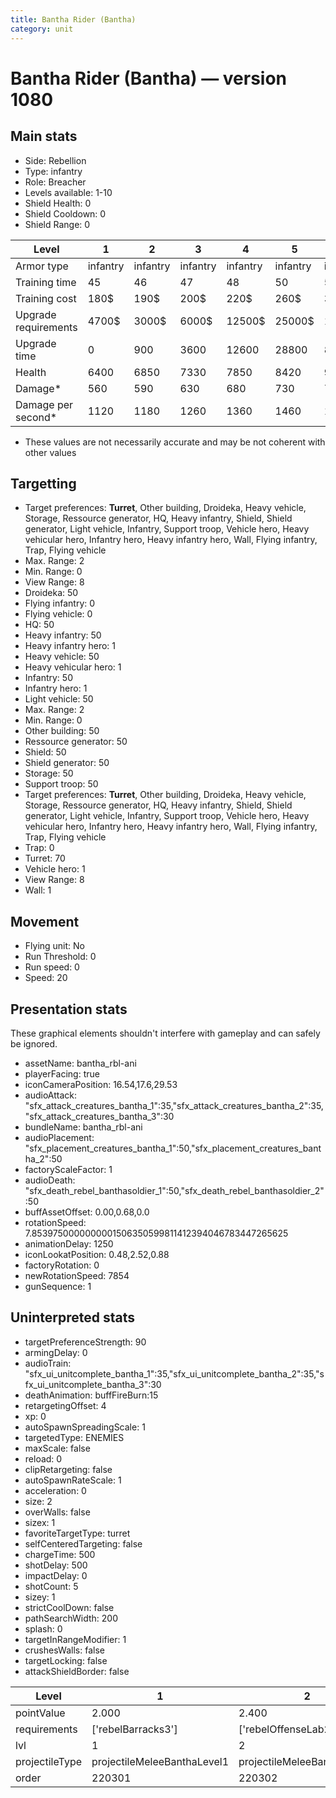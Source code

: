 ```yaml
---
title: Bantha Rider (Bantha)
category: unit
---
```


# Bantha Rider (Bantha) — version 1080

## Main stats

  * Side: Rebellion
  * Type: infantry
  * Role: Breacher
  * Levels available: 1-10
  * Shield Health: 0
  * Shield Cooldown: 0
  * Shield Range: 0

|Level               |1       |2       |3       |4       |5       |6       |7              |8              |9              |10             |
|--------------------|--------|--------|--------|--------|--------|--------|---------------|---------------|---------------|---------------|
|Armor type          |infantry|infantry|infantry|infantry|infantry|infantry|bruiserInfantry|bruiserInfantry|bruiserInfantry|bruiserInfantry|
|Training time       |45      |46      |47      |48      |50      |52      |54             |56             |58             |60             |
|Training cost       |180$    |190$    |200$    |220$    |260$    |300$    |340$           |400$           |420$           |460$           |
|Upgrade requirements|4700$   |3000$   |6000$   |12500$  |25000$  |100000$ |160000$        |320000$        |1000000$       |1750000$       |
|Upgrade time        |0       |900     |3600    |12600   |28800   |86400   |172800         |302400         |432000         |691200         |
|Health              |6400    |6850    |7330    |7850    |8420    |9030    |9690           |10400          |11170          |12000          |
|Damage*             |560     |590     |630     |680     |730     |780     |840            |900            |970            |1040           |
|Damage per second*  |1120    |1180    |1260    |1360    |1460    |1560    |1680           |1800           |1940           |2080           |

* These values are not necessarily accurate and may be not coherent with other values

## Targetting

  * Target preferences: **Turret**, Other building, Droideka, Heavy vehicle, Storage, Ressource generator, HQ, Heavy infantry, Shield, Shield generator, Light vehicle, Infantry, Support troop, Vehicle hero, Heavy vehicular hero, Infantry hero, Heavy infantry hero, Wall, Flying infantry, Trap, Flying vehicle
  * Max. Range: 2
  * Min. Range: 0
  * View Range: 8
  * Droideka: 50
  * Flying infantry: 0
  * Flying vehicle: 0
  * HQ: 50
  * Heavy infantry: 50
  * Heavy infantry hero: 1
  * Heavy vehicle: 50
  * Heavy vehicular hero: 1
  * Infantry: 50
  * Infantry hero: 1
  * Light vehicle: 50
  * Max. Range: 2
  * Min. Range: 0
  * Other building: 50
  * Ressource generator: 50
  * Shield: 50
  * Shield generator: 50
  * Storage: 50
  * Support troop: 50
  * Target preferences: **Turret**, Other building, Droideka, Heavy vehicle, Storage, Ressource generator, HQ, Heavy infantry, Shield, Shield generator, Light vehicle, Infantry, Support troop, Vehicle hero, Heavy vehicular hero, Infantry hero, Heavy infantry hero, Wall, Flying infantry, Trap, Flying vehicle
  * Trap: 0
  * Turret: 70
  * Vehicle hero: 1
  * View Range: 8
  * Wall: 1

## Movement

  * Flying unit: No
  * Run Threshold: 0
  * Run speed: 0
  * Speed: 20

## Presentation stats

These graphical elements shouldn't interfere with gameplay and can safely be ignored.

  * assetName: bantha_rbl-ani
  * playerFacing: true
  * iconCameraPosition: 16.54,17.6,29.53
  * audioAttack: "sfx_attack_creatures_bantha_1":35,"sfx_attack_creatures_bantha_2":35,"sfx_attack_creatures_bantha_3":30
  * bundleName: bantha_rbl-ani
  * audioPlacement: "sfx_placement_creatures_bantha_1":50,"sfx_placement_creatures_bantha_2":50
  * factoryScaleFactor: 1
  * audioDeath: "sfx_death_rebel_banthasoldier_1":50,"sfx_death_rebel_banthasoldier_2":50
  * buffAssetOffset: 0.00,0.68,0.0
  * rotationSpeed: 7.8539750000000001506350599811412394046783447265625
  * animationDelay: 1250
  * iconLookatPosition: 0.48,2.52,0.88
  * factoryRotation: 0
  * newRotationSpeed: 7854
  * gunSequence: 1

## Uninterpreted stats

  * targetPreferenceStrength: 90
  * armingDelay: 0
  * audioTrain: "sfx_ui_unitcomplete_bantha_1":35,"sfx_ui_unitcomplete_bantha_2":35,"sfx_ui_unitcomplete_bantha_3":30
  * deathAnimation: buffFireBurn:15
  * retargetingOffset: 4
  * xp: 0
  * autoSpawnSpreadingScale: 1
  * targetedType: ENEMIES
  * maxScale: false
  * reload: 0
  * clipRetargeting: false
  * autoSpawnRateScale: 1
  * acceleration: 0
  * size: 2
  * overWalls: false
  * sizex: 1
  * favoriteTargetType: turret
  * selfCenteredTargeting: false
  * chargeTime: 500
  * shotDelay: 500
  * impactDelay: 0
  * shotCount: 5
  * sizey: 1
  * strictCoolDown: false
  * pathSearchWidth: 200
  * splash: 0
  * targetInRangeModifier: 1
  * crushesWalls: false
  * targetLocking: false
  * attackShieldBorder: false

|Level         |1                          |2                          |3                          |4                          |5                          |6                          |7                          |8                          |9                          |10                          |
|--------------|---------------------------|---------------------------|---------------------------|---------------------------|---------------------------|---------------------------|---------------------------|---------------------------|---------------------------|----------------------------|
|pointValue    |2.000                      |2.400                      |2.800                      |3.200                      |3.600                      |4.000                      |4.400                      |4.800                      |5.200                      |6.000                       |
|requirements  |['rebelBarracks3']         |['rebelOffenseLab2']       |['rebelOffenseLab3']       |['rebelOffenseLab4']       |['rebelOffenseLab5']       |['rebelOffenseLab6']       |['rebelOffenseLab7']       |['rebelOffenseLab8']       |['rebelOffenseLab9']       |['rebelOffenseLab10']       |
|lvl           |1                          |2                          |3                          |4                          |5                          |6                          |7                          |8                          |9                          |10                          |
|projectileType|projectileMeleeBanthaLevel1|projectileMeleeBanthaLevel2|projectileMeleeBanthaLevel3|projectileMeleeBanthaLevel4|projectileMeleeBanthaLevel5|projectileMeleeBanthaLevel6|projectileMeleeBanthaLevel7|projectileMeleeBanthaLevel8|projectileMeleeBanthaLevel9|projectileMeleeBanthaLevel10|
|order         |220301                     |220302                     |220303                     |220304                     |220305                     |220306                     |220307                     |220308                     |220309                     |220310                      |

